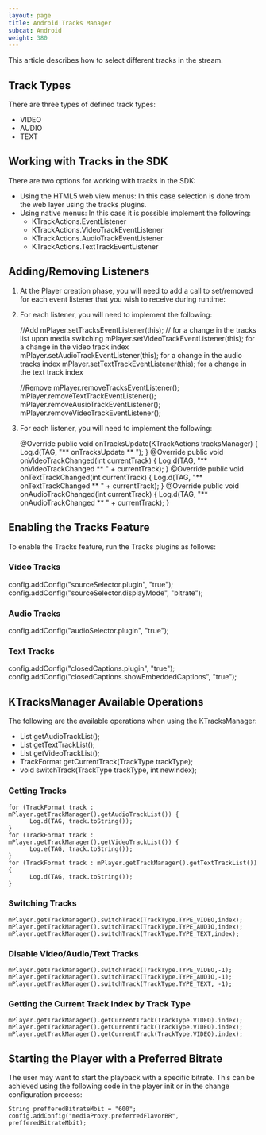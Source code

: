 ```yaml
---
layout: page
title: Android Tracks Manager
subcat: Android
weight: 380
---
```


This article describes how to select different tracks in the stream.

## Track Types  

There are three types of defined track types:
* VIDEO
* AUDIO
* TEXT

## Working with Tracks in the SDK  

There are two options for working with tracks in the SDK:

* Using the HTML5 web view menus: In this case selection is done from the web layer using the tracks plugins.
* Using native menus: In this case it is possible implement the following:
     * KTrackActions.EventListener
     * KTrackActions.VideoTrackEventListener
     * KTrackActions.AudioTrackEventListener
     * KTrackActions.TextTrackEventListener
    
## Adding/Removing Listeners  
     
1. At the Player creation phase, you will need to add a call to set/removed for each event listener that you wish to receive during runtime:
2. For each listener, you will need to implement the following:
   
   	 //Add
   	 mPlayer.setTracksEventListener(this); // for a change in the tracks list upon media switching
   	 mPlayer.setVideoTrackEventListener(this); for a change in the video track index
   	 mPlayer.setAudioTrackEventListener(this); for a change in the audio tracks index
   	 mPlayer.setTextTrackEventListener(this);  for a change in the text track index
   	
   	 
   	 //Remove
   	 mPlayer.removeTracksEventListener();
   	 mPlayer.removeTextTrackEventListener();
   	 mPlayer.removeAusioTrackEventListener();
   	 mPlayer.removeVideoTrackEventListener();
   	 
            
2. For each listener, you will need to implement the following:

    @Override
    public void onTracksUpdate(KTrackActions tracksManager) {
		Log.d(TAG, "** onTracksUpdate ** ");
    }
    @Override
    public void onVideoTrackChanged(int currentTrack) {
       Log.d(TAG, "** onVideoTrackChanged ** " + currentTrack);
    }
    @Override
    public void onTextTrackChanged(int currentTrack) {
        Log.d(TAG, "** onTextTrackChanged ** " + currentTrack);
    }
    @Override
    public void onAudioTrackChanged(int currentTrack) {
        Log.d(TAG, "** onAudioTrackChanged ** " + currentTrack);
    }
  

## Enabling the Tracks Feature  

To enable the Tracks feature, run the Tracks plugins as follows:

### Video Tracks  

config.addConfig("sourceSelector.plugin", "true");
config.addConfig("sourceSelector.displayMode", "bitrate");

### Audio Tracks  

config.addConfig("audioSelector.plugin", "true");

### Text Tracks  

config.addConfig("closedCaptions.plugin", "true");
config.addConfig("closedCaptions.showEmbeddedCaptions", "true");


## KTracksManager Available Operations  

The following are the available operations when using the KTracksManager:

* List<TrackFormat> getAudioTrackList();
* List<TrackFormat> getTextTrackList();
* List<TrackFormat> getVideoTrackList();
* TrackFormat       getCurrentTrack(TrackType trackType);
* void              switchTrack(TrackType trackType, int newIndex);


###  Getting Tracks  

	for (TrackFormat track : mPlayer.getTrackManager().getAudioTrackList()) {
          Log.d(TAG, track.toString());
    }
    for (TrackFormat track : mPlayer.getTrackManager().getVideoTrackList()) {
          Log.e(TAG, track.toString());
    }
    for (TrackFormat track : mPlayer.getTrackManager().getTextTrackList()) {
          Log.d(TAG, track.toString());
    }

###  Switching Tracks  


  	mPlayer.getTrackManager().switchTrack(TrackType.TYPE_VIDEO,index);
  	mPlayer.getTrackManager().switchTrack(TrackType.TYPE_AUDIO,index);
  	mPlayer.getTrackManager().switchTrack(TrackType.TYPE_TEXT,index);

###  Disable Video/Audio/Text Tracks  


  	mPlayer.getTrackManager().switchTrack(TrackType.TYPE_VIDEO,-1);
  	mPlayer.getTrackManager().switchTrack(TrackType.TYPE_AUDIO,-1);
  	mPlayer.getTrackManager().switchTrack(TrackType.TYPE_TEXT, -1);



###  Getting the Current Track Index by Track Type  

	mPlayer.getTrackManager().getCurrentTrack(TrackType.VIDEO).index);
	mPlayer.getTrackManager().getCurrentTrack(TrackType.VIDEO).index);
	mPlayer.getTrackManager().getCurrentTrack(TrackType.VIDEO).index);


##  Starting the Player with a Preferred Bitrate  

The user may want to start the playback with a specific bitrate. This can be achieved using the following code in the player init or in the change configuration process:

	String prefferedBitrateMbit = "600";
	config.addConfig("mediaProxy.preferredFlavorBR", prefferedBitrateMbit);
